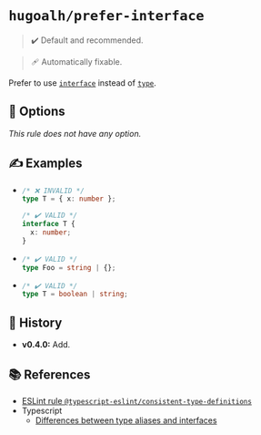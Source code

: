 # `hugoalh/prefer-interface`

> ✔️ Default and recommended.

> 🩹 Automatically fixable.

Prefer to use [`interface`][typescript-interface] instead of [`type`][typescript-type].

## 🔧 Options

*This rule does not have any option.*

## ✍️ Examples

- ```ts
  /* ❌ INVALID */
  type T = { x: number };

  /* ✔️ VALID */
  interface T {
    x: number;
  }
  ```
- ```ts
  /* ✔️ VALID */
  type Foo = string | {};
  ```
- ```ts
  /* ✔️ VALID */
  type T = boolean | string;
  ```

## 📜 History

- **v0.4.0:** Add.

## 📚 References

- [ESLint rule `@typescript-eslint/consistent-type-definitions`](https://typescript-eslint.io/rules/consistent-type-definitions/)
- Typescript
  - [Differences between type aliases and interfaces](https://www.typescriptlang.org/docs/handbook/2/everyday-types.html#differences-between-type-aliases-and-interfaces)

[typescript-interface]: https://www.typescriptlang.org/docs/handbook/2/everyday-types.html#interfaces
[typescript-type]: https://www.typescriptlang.org/docs/handbook/2/everyday-types.html#type-aliases
